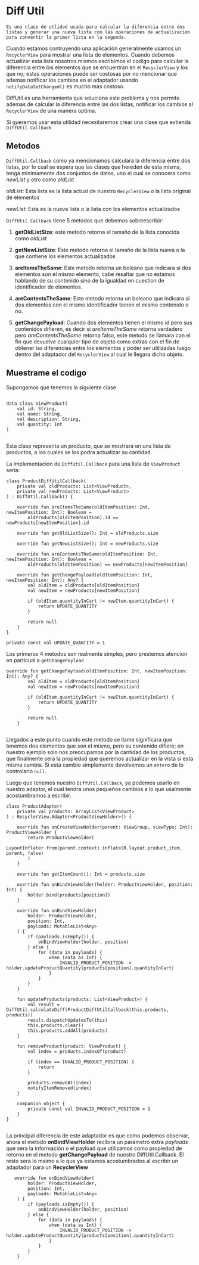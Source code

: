 # Diff Util 

`Es una clase de utlidad usada para calcular la diferencia entre dos listas y generar una nueva lista con las operaciones de actualización para convertir la primer lista en la segunda.`

Cuando estamos contruyendo una aplicación generalmente usamos un `RecyclerView` para mostrar una lista de elementos. Cuando debemos actualizar esta lista nosotros mismos escribimos el codigo para calcular la diferencia entre los elementos que se encuentran en el `RecyclerView` y los que no; estas operaciones puede ser costosas por no mencionar que ademas notificar los cambios en el adaptador usando `notifyDataSetChanged()` es mucho mas costoso. 

DiffUtil es una herramienta que soluciona este problema y nos permite ademas de calcular la diferencia entre las dos listas, notificar los cambios al  `RecyclerView` de una manera optima. 

Si queremos usar esta utilidad necesitaremos crear una clase que extienda `DiffUtil.Callback`

## Metodos 

`DiffUtil.Callback` como ya mencionamos calculara la diferencia entre dos listas, por lo cual se espera que las clases que hereden de esta misma, tenga minimamente dos conjuntos de datos, uno el cual se conocera como *newList* y otro como *oldList*

*oldList*: Esta lista es la lista actual de nuestro `RecyclerView` o la lista original de elementos

*newList*: Esta es la nueva lista o la lista con los elementos actualizados

`DiffUtil.Callback` tiene 5 metodos que debemos sobreescribir: 

1. **getOldListSize**: este metodo retorna el tamaño de la lista conocida como *oldList*

2. **getNewListSize**: Este metodo retorna el tamaño de la lista nueva o la que contiene los elementos actualizados

3. **areItemsTheSame**: Este metodo retorna un boleano que indicara si dos elementos son el mismo elemento, cabe resaltar que no estamos hablando de su contenido sino de la igualdad en cuestion de identificador de elementos. 

4. **areContentsTheSame**: Este metodo retorna un boleano que indicara si dos elementos con el mismo identificador tienen el mismo contenido o no. 

5. **getChangePayload**: Cuando dos elementos tienen el mismo id pero sus contenidos difieren, es decir si *areItemsTheSame* retorna verdadero pero *areContentsTheSame* retorna falso, este metodo se llamara con el fin que devuelve cualquier tipo de objeto como extras con el fin de obtener las diferencias entre los elementos y poder ser utilizadas luego dentro del adaptador del `RecyclerView` al cual le llegara dicho objeto. 

## Muestrame el codigo

Supongamos que tenemos la siguiente clase

	
~~~~

data class ViewProduct(
    val id: String,
    val name: String,
    val description: String,
    val quantity: Int
)
	
~~~~

Esta clase representa un producto, que se mostrara en una lista de productos, a los cuales se los podra actualizar su cantidad. 

La implementacion de `DiffUtil.Callback` para una lista de `ViewProduct` seria: 

	
~~~~
class ProductDiffUtilCallback(
    private val oldProducts: List<ViewProduct>,
    private val newProducts: List<ViewProduct>
) : DiffUtil.Callback() {

    override fun areItemsTheSame(oldItemPosition: Int, newItemPosition: Int): Boolean =
        oldProducts[oldItemPosition].id == newProducts[newItemPosition].id

    override fun getOldListSize(): Int = oldProducts.size

    override fun getNewListSize(): Int = newProducts.size

    override fun areContentsTheSame(oldItemPosition: Int, newItemPosition: Int): Boolean =
        oldProducts[oldItemPosition] == newProducts[newItemPosition]

    override fun getChangePayload(oldItemPosition: Int, newItemPosition: Int): Any? {
        val oldItem = oldProducts[oldItemPosition]
        val newItem = newProducts[newItemPosition]

        if (oldItem.quantityInCart != newItem.quantityInCart) {
            return UPDATE_QUANTITY
        }

        return null
    }
}

private const val UPDATE_QUANTITY = 1
~~~~

Los primeros 4 metodos son realmente simples, pero prestemos atencion en particual a `getChangePayload`

	
~~~~
override fun getChangePayload(oldItemPosition: Int, newItemPosition: Int): Any? {
        val oldItem = oldProducts[oldItemPosition]
        val newItem = newProducts[newItemPosition]

        if (oldItem.quantityInCart != newItem.quantityInCart) {
            return UPDATE_QUANTITY
        }

        return null
    }
	
~~~~

Llegados a este punto cuando este metodo se llame significara que tenemos dos elementos que son el mismo, pero su contenido difiere; en nuestro ejemplo solo nos preocupamos por la cantidad de los productos, que finalmente sera la propiedad que queremos actualizar en la vista si esta misma cambia. Si esta cambio simplemente devolvemos un `entero` de lo controlario `null`. 

Luego que tenemos nuestro `DiffUtil.Callback`, ya podemos usarlo en nuestro adaptor, el cual tendra unos pequeños cambios a lo que usalmente acostumbramos a escribir. 

	
~~~~
class ProductAdapter(
    private val products: ArrayList<ViewProduct>
) : RecyclerView.Adapter<ProductViewHolder>() {

    override fun onCreateViewHolder(parent: ViewGroup, viewType: Int): ProductViewHolder {
        return ProductViewHolder(
            LayoutInflater.from(parent.context).inflate(R.layout.product_item, parent, false)
        )
    }

    override fun getItemCount(): Int = products.size

    override fun onBindViewHolder(holder: ProductViewHolder, position: Int) {
        holder.bind(products[position])
    }

    override fun onBindViewHolder(
        holder: ProductViewHolder,
        position: Int,
        payloads: MutableList<Any>
    ) {
        if (payloads.isEmpty()) {
            onBindViewHolder(holder, position)
        } else {
            for (data in payloads) {
                when (data as Int) {
                    INVALID_PRODUCT_POSITION -> holder.updateProductQuantity(products[position].quantityInCart)
                }
            }
        }
    }

    fun updateProducts(products: List<ViewProduct>) {
        val result = DiffUtil.calculateDiff(ProductDiffUtilCallback(this.products, products))
        result.dispatchUpdatesTo(this)
        this.products.clear()
        this.products.addAll(products)
    }
    
    fun removeProduct(product: ViewProduct) {
        val index = products.indexOf(product)

        if (index == INVALID_PRODUCT_POSITION) {
            return
        }

        products.removeAt(index)
        notifyItemRemoved(index)
    }

    companion object {
        private const val INVALID_PRODUCT_POSITION = 1
    }
}
	
~~~~

La principal diferencia de este adaptador es que como podemos observar, ahora el metodo **onBindViewHolder** recibira un parametro extra *payloads* que sera la información o el payload que utilizamos como propiedad de retorno en el metodo **getChangePayload** de nuestro DiffUtil.Callback. El resto sera lo msimo a lo que ya estamos acostumbrados al escribir un adaptador para un **RecyclerView** 

	
~~~~
   override fun onBindViewHolder(
        holder: ProductViewHolder,
        position: Int,
        payloads: MutableList<Any>
    ) {
        if (payloads.isEmpty()) {
            onBindViewHolder(holder, position)
        } else {
            for (data in payloads) {
                when (data as Int) {
                    INVALID_PRODUCT_POSITION -> holder.updateProductQuantity(products[position].quantityInCart)
                }
            }
        }
    }
	
~~~~


